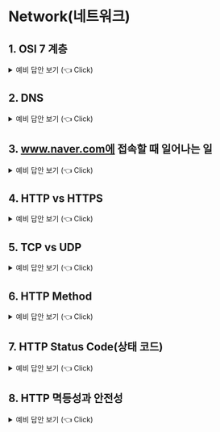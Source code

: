 # Network(네트워크)

## 1. OSI 7 계층

<details>
   <summary> 예비 답안 보기 (👈 Click)</summary>
<br />

-----------------------

* OSI 7 Layer : 물리 계층 → 데이터링크 계층 → 네트워크 계층 → 전송 계층 → 세션 계층 → 표현 계층 → 응용 계층

* 응용 계층 : 최종 목적지로 응용 프로그램과 연관하여 서비스를 수행하는 계층
* 표현 계층 : 데이터 압축, 변환이 이루어지는 계층
* 세션 계층 : 데이터가 통신하기 위한 논리적 연결을 담당하는 계층
* 전송 계층 : 종단 간 사용자들에게 신뢰성있는 데이터를 전송하는 계층(전송 단위 : 세그먼트)
* 네트워크 계층 : IP를 지정하고 라우터로 경로를 선택해 네트워크를 통해 패킷을 전달하는 계층(전송 단위 : 패킷)
* 데이터링크 계층 : 신뢰성있는 전송을 보장하기 위한 계층(전송 단위 : 프레임)
* 물리 계층 : 비트 단위 신호들을 전기 신호로 변환하는 역할(전송 단위 : 비트)

-----------------------
</details>

## 2. DNS

<details>
   <summary> 예비 답안 보기 (👈 Click)</summary>
<br />

-----------------------

* IP 주소를 문자로 표현한 주소로 바꾸는 시스템 혹은 서버

-----------------------
</details>

## 3. www.naver.com에 접속할 때 일어나는 일

<details>
   <summary> 예비 답안 보기 (👈 Click)</summary>
<br />

-----------------------

* DNS 조회
  * 브라우저는 www.naver.com의 IP 주소를 찾기 위해 DNS 조회를 수행한다.
  * 로컬 DNS 캐시, 호스트 파일, 그리고 지정된 DNS 서버를 차례로 확인한다.

* IP 주소 획득
  * DNS 서버로부터 www.naver.com에 해당하는 IP 주소를 받는다.

* TCP 연결 수립
  * TCP 3-way handshake 과정을 통해 연결을 수립한다.

* HTTP 요청 전송
  * TCP 연결이 완료되면 브라우저는 웹 서버에 HTTP 요청을 보낸다.

* 응답
  * 서버는 요청을 처리하고 response를 생성하여 클라이언트에게 보낸다.

* 페이지 렌더링
  * 브라우저가 HTML content를 사용자에게 보여준다.

-----------------------
</details>

## 4. HTTP vs HTTPS

<details>
   <summary> 예비 답안 보기 (👈 Click)</summary>
<br />

-----------------------

* HTTP 프로토콜
  * Connectionless : 클라이언트가 요청을 서버에 보내고 서버가 클라이언트 요청에 맞는 응답을 보낸 다음 바로 연결을 끊는다.
  * Stateless : 연결을 끊는 순간 클라이언트와 서버 간 통신은 끝나며 상태 정보를 유지하지 않는다.

* HTTP
  * www 상에서 정보를 주고받을 수 있는 프로토콜
  * 80번 포트를 사용
  * 클라이언트 - 서버 사이에 요청과 응답을 주고받을 수 있도록 사용되는 프로토콜
  * TCP를 사용

* HTTPS
  * HTTP의 보안상 문제를 해결하기 위해 등장한 프로토콜
  * HTTP는 텍스트로 자원을 주고받기 때문에 네트워크를 가로챈다면 내용이 유출되는 보안 이슈가 발생한다.
  * 443번 포트를 사용
  * 모든 HTTP 요청과 응답 데이터는 네트워크로 보내기 전에 전송 계층과 응용 계층 사이에서 암호화가 된다.
  * HTTP 자체를 암호화하는 것이 아니라 운반하는 HTTP Body만 암호화를 진행하고 Header는 암호화하지 않는다.
  * 암호화 추가 비용이 발생하며 이 암호화 과정에서 웹 서버 부하가 증가될 수 있다.
  * 연결이 끊기게 되면 재인증 시간이 소요된다.

-----------------------
</details>

## 5. TCP vs UDP

<details>
   <summary> 예비 답안 보기 (👈 Click)</summary>
<br />

-----------------------

* TCP
  * 연결형 서비스를 지원하는 전송 계층 프로토콜
  * 신뢰성 있는 전송 시 사용되는 프로토콜
  * HTTP에서 채택
  * 초기화(TCP 3-way handshake) + 종료(TCP 4-way handshake)
  * 흐름 제어, 혼잡 제어, 오류 제어

* UDP
  * 비연결형 서비스를 지원하는 전송 계층 프로토콜
  * 빠른 속도를 필요로 하는 전송 시 사용되는 프로토콜(Ex. 스트리밍 서비스)
  * 체크섬 필드를 통해 최소한의 오류만을 검출한다.
  * 전송 순서 보장 X, 수신 여부 확인 X

-----------------------
</details>

## 6. HTTP Method

<details>
   <summary> 예비 답안 보기 (👈 Click)</summary>
<br />

-----------------------

* **GET, POST, PUT, PATCH, DELETE**
* GET
  * 조회, 리소스 요청
* POST
  * 요청된 데이터 처리
  * 자원 생성
* PUT
  * 요청된 자원이 없으면 생성
  * 요청된 자원이 있다면 완전히 대체
* PATCH
  * 자원의 일부분만을 수정
* DELETE
  * 요청된 자원 삭제

-----------------------
</details>

## 7. HTTP Status Code(상태 코드)

<details>
   <summary> 예비 답안 보기 (👈 Click)</summary>
<br />

-----------------------

* 상태 코드 : 클라이언트가 보낸 요청 처리 상태를 서버의 응답으로 알려주는 기능
  * 1xx : 요청이 수신되어 처리 중
  * 2xx : 요청 정상 처리
  * 3xx : 요청을 완료하려면 추가 행동 필요(리다이렉션)
  * 4xx : 클라이언트 오류
  * 5xx : 서버 오류

-----------------------
</details>

## 8. HTTP 멱등성과 안전성

<details>
   <summary> 예비 답안 보기 (👈 Click)</summary>
<br />

-----------------------

* 멱등성 : 특정 HTTP 요청을 여러 번 했을 경우, 매번 요청 결과가 같다면 멱등하다고 한다.
* 안전성 : 호출해도 리소스를 변경하지 않는 특성

-----------------------
</details>